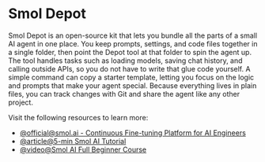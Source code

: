 # Smol Depot

Smol Depot is an open-source kit that lets you bundle all the parts of a small AI agent in one place. You keep prompts, settings, and code files together in a single folder, then point the Depot tool at that folder to spin the agent up. The tool handles tasks such as loading models, saving chat history, and calling outside APIs, so you do not have to write that glue code yourself. A simple command can copy a starter template, letting you focus on the logic and prompts that make your agent special. Because everything lives in plain files, you can track changes with Git and share the agent like any other project.

Visit the following resources to learn more:

- [@official@smol.ai - Continuous Fine-tuning Platform for AI Engineers](https://smol.candycode.dev/)  
- [@article@5-min Smol AI Tutorial](https://www.ai-jason.com/learning-ai/smol-ai-tutorial)
- [@video@Smol AI Full Beginner Course](https://www.youtube.com/watch?v=d7qFVrpLh34)  
